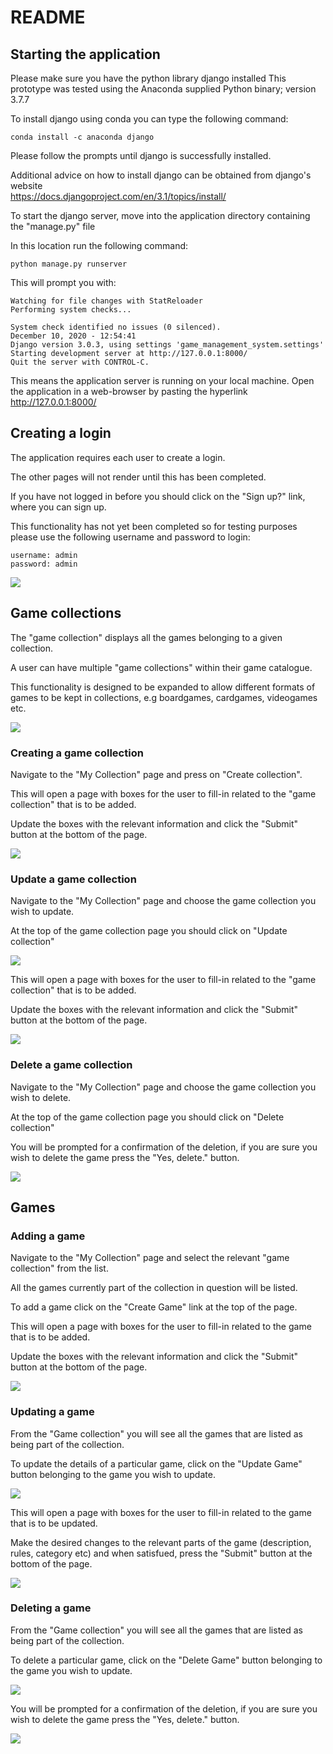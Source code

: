 # README

## Starting the application

Please make sure you have the python library django installed
This prototype was tested using the Anaconda supplied Python binary; version 3.7.7

To install django using conda you can type the following command:

```
conda install -c anaconda django
```

Please follow the prompts until django is successfully installed.

Additional advice on how to install django can be obtained from django's website \
https://docs.djangoproject.com/en/3.1/topics/install/

To start the django server, move into the application directory containing the "manage.py" file

In this location run the following command:

```
python manage.py runserver
```

This will prompt you with:

```
Watching for file changes with StatReloader
Performing system checks...

System check identified no issues (0 silenced).
December 10, 2020 - 12:54:41
Django version 3.0.3, using settings 'game_management_system.settings'
Starting development server at http://127.0.0.1:8000/
Quit the server with CONTROL-C.
```

This means the application server is running on your local machine.
Open the application in a web-browser by pasting the hyperlink http://127.0.0.1:8000/

## Creating a login

The application requires each user to create a login. 

The other pages will not render until this has been completed.

If you have not logged in before you should click on the "Sign up?" link, where you can sign up.

This functionality has not yet been completed so for testing purposes please use the following username and password
to login:

```
username: admin
password: admin
```

![](./images/9.png)

## Game collections

The "game collection" displays all the games belonging to a given collection.

A user can have multiple "game collections" within their game catalogue.

This functionality is designed to be expanded to allow different formats of games to be kept in collections, e.g boardgames, cardgames, videogames etc.

![](./images/1.png)

### Creating a game collection

Navigate to the "My Collection" page and press on "Create collection".

This will open a page with boxes for the user to fill-in related to the "game collection" that is to be added.

Update the boxes with the relevant information and click the "Submit" button at the bottom of the page.

![](./images/2.png)

### Update a game collection

Navigate to the "My Collection" page and choose the game collection you wish to update.

At the top of the game collection page you should click on "Update collection"

![](./images/3.png)

This will open a page with boxes for the user to fill-in related to the "game collection" that is to be added.

Update the boxes with the relevant information and click the "Submit" button at the bottom of the page.

![](./images/4.png)

### Delete a game collection

Navigate to the "My Collection" page and choose the game collection you wish to delete.

At the top of the game collection page you should click on "Delete collection"

You will be prompted for a confirmation of the deletion, if you are sure you wish to delete the game press the "Yes, delete." button.

![](./images/5.png)

## Games

### Adding a game

Navigate to the "My Collection" page and select the relevant "game collection" from the list.

All the games currently part of the collection in question will be listed.

To add a game click on the "Create Game" link at the top of the page.

This will open a page with boxes for the user to fill-in related to the game that is to be added.

Update the boxes with the relevant information and click the "Submit" button at the bottom of the page.

![](./images/6.png)

### Updating a game 

From the "Game collection" you will see all the games that are listed as being part of the collection.

To update the details of a particular game, click on the "Update Game" button  belonging to the game you wish to update.

![](./images/7.png)

This will open a page with boxes for the user to fill-in related to the game that is to be updated.

Make the desired changes to the relevant parts of the game (description, rules, category etc) and when satisfued, press the "Submit" button at the bottom of the page.

![](./images/6.png)

### Deleting a game

From the "Game collection" you will see all the games that are listed as being part of the collection.

To delete a particular game, click on the "Delete Game" button belonging to the game you wish to update.

![](./images/7.png)

You will be prompted for a confirmation of the deletion, if you are sure you wish to delete the game press the "Yes, delete." button.

![](./images/8.png)
